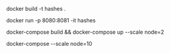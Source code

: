 docker build -t hashes . 

docker run -p 8080:8081 -it hashes

docker-compose build && docker-compose up --scale node=2

docker-compose --scale node=10
